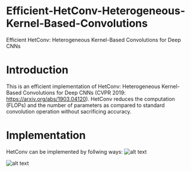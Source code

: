# Efficient-HetConv-Heterogeneous-Kernel-Based-Convolutions
Efficient HetConv: Heterogeneous Kernel-Based Convolutions for Deep CNNs
# Introduction
This is an efficient implementation of HetConv: Heterogeneous Kernel-Based Convolutions for Deep CNNs (CVPR 2019: https://arxiv.org/abs/1903.04120). HetConv reduces the computation (FLOPs) and the number of parameters as compared to standard convolution operation without sacrificing accuracy.
# Implementation
HetConv can be implemented by follwing ways:
![alt text](https://github.com/irvinxav/Efficient-HetConv-Heterogeneous-Kernel-Based-Convolutions/blob/master/img/2.png)

![alt text](https://github.com/irvinxav/Efficient-HetConv-Heterogeneous-Kernel-Based-Convolutions/blob/master/img/1.png)

